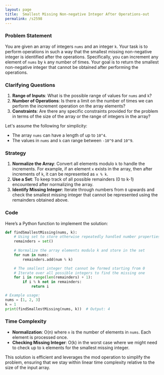 ```yaml
---
layout: page
title:  Smallest Missing Non-negative Integer After Operations-out
permalink: /s2598
---
```


### Problem Statement
You are given an array of integers `nums` and an integer `k`. Your task is to perform operations in such a way that the smallest missing non-negative integer is identified after the operations. Specifically, you can increment any element of `nums` by `k` any number of times. Your goal is to return the smallest non-negative integer that cannot be obtained after performing the operations.

### Clarifying Questions
1. **Range of Inputs**: What is the possible range of values for `nums` and `k`?
2. **Number of Operations**: Is there a limit on the number of times we can perform the increment operation on the array elements?
3. **Constraints**: Are there any specific constraints provided for the problem in terms of the size of the array or the range of integers in the array?

Let's assume the following for simplicity:
- The array `nums` can have a length of up to `10^4`.
- The values in `nums` and `k` can range between `-10^9` and `10^9`.

### Strategy
1. **Normalize the Array**: Convert all elements modulo `k` to handle the increments. For example, if an element `x` exists in the array, then after increments of `k`, it can be represented as `x % k`.
2. **Use a Set**: To keep track of all possible remainders (0 to k-1) encountered after normalizing the array.
3. **Identify Missing Integer**: Iterate through numbers from `0` upwards and check the smallest missing integer that cannot be represented using the remainders obtained above.

### Code

Here’s a Python function to implement the solution:

```python
def findSmallestMissing(nums, k):
    # Using set to store otherwise repeatedly handled number properties.
    remainders = set()
    
    # Normalize the array elements modulo k and store in the set
    for num in nums:
        remainders.add(num % k)

    # The smallest integer that cannot be formed starting from 0
    # Iterate over all possible integers to find the missing one
    for i in range(len(remainders) + 1):
        if i % k not in remainders:
            return i

# Example usage:
nums = [1, 2, 3]
k = 1
print(findSmallestMissing(nums, k))  # Output: 4
```

### Time Complexity
- **Normalization**: O(n) where `n` is the number of elements in `nums`. Each element is processed once.
- **Checking Missing Integer**: O(k) in the worst case where we might need to check up to `k` elements for the smallest missing integer.

This solution is efficient and leverages the mod operation to simplify the problem, ensuring that we stay within linear time complexity relative to the size of the input array.